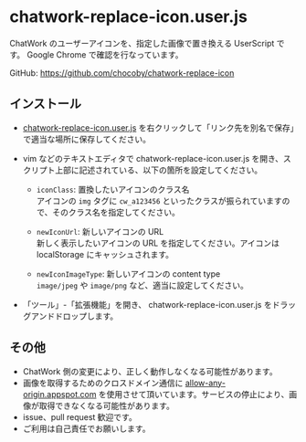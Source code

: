 chatwork-replace-icon.user.js
=============================

ChatWork のユーザーアイコンを、指定した画像で置き換える UserScript です。
Google Chrome で確認を行なっています。

GitHub: https://github.com/chocoby/chatwork-replace-icon

インストール
----------

* [chatwork-replace-icon.user.js](https://github.com/chocoby/chatwork-replace-icon/raw/master/chatwork-replace-icon.user.js) を右クリックして「リンク先を別名で保存」で適当な場所に保存してください。

* vim などのテキストエディタで chatwork-replace-icon.user.js を開き、スクリプト上部に記述されている、以下の箇所を設定してください。

  * `iconClass`: 置換したいアイコンのクラス名  
    アイコンの `img` タグに `cw_a123456` といったクラスが振られていますので、そのクラス名を指定してください。

  * `newIconUrl`: 新しいアイコンの URL  
     新しく表示したいアイコンの URL を指定してください。アイコンは localStorage にキャッシュされます。

  * `newIconImageType`: 新しいアイコンの content type  
    `image/jpeg` や `image/png` など、適当に設定してください。

* 「ツール」-「拡張機能」を開き、 chatwork-replace-icon.user.js をドラッグアンドドロップします。

その他
------

* ChatWork 側の変更により、正しく動作しなくなる可能性があります。
* 画像を取得するためのクロスドメイン通信に [allow-any-origin.appspot.com](http://allow-any-origin.appspot.com/) を使用させて頂いています。サービスの停止により、画像が取得できなくなる可能性があります。
* issue、pull request 歓迎です。
* ご利用は自己責任でお願いします。